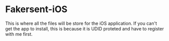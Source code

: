 # Fakersent-iOS
This is where all the files will be store for the iOS application. If you can't get the app to install, this is because it is UDID proteted and have to register with me first.
